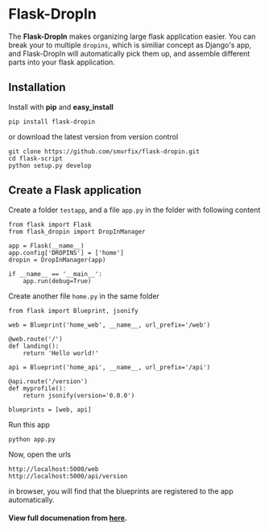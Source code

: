 Flask-DropIn
============

The **Flask-DropIn** makes organizing large flask application easier. You can break your to multiple
`dropins`, which is similiar concept as Django's app, and Flask-DropIn will automatically pick them
up, and assemble different parts into your flask application.


Installation
------------

Install with **pip** and **easy_install**

    pip install flask-dropin

or download the latest version from version control

    git clone https://github.com/smurfix/flask-dropin.git
    cd flask-script
    python setup.py develop


Create a Flask application
--------------------------

Create a folder `testapp`, and a file `app.py` in the folder with following content

    from flask import Flask
    from flask_dropin import DropInManager

    app = Flask(__name__)
    app.config['DROPINS'] = ['home']
    dropin = DropInManager(app)

    if __name__ == '__main__':
        app.run(debug=True)

Create another file `home.py` in the same folder

    from flask import Blueprint, jsonify

    web = Blueprint('home_web', __name__, url_prefix='/web')

    @web.route('/')
    def landing():
        return 'Hello world!'

    api = Blueprint('home_api', __name__, url_prefix='/api')

    @api.route('/version')
    def myprofile():
        return jsonify(version='0.0.0')

    blueprints = [web, api]

Run this app

    python app.py

Now, open the urls

    http://localhost:5000/web
    http://localhost:5000/api/version

in browser, you will find that the blueprints are registered to the app automatically.


#### View full documenation from [here]().
